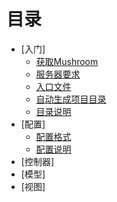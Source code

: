 # 目录
* [入门]
   * [获取Mushroom](./base/getsoft.md)
   * [服务器要求](./base/env.md)
   * [入口文件](./base/enter.md)
   * [自动生成项目目录](./base/automake.md)
   * [目录说明](./base/dir.md)
* [配置]
   * [配置格式](./config/base.md)
   * [配置说明](./config/detail.md)
* [控制器]
* [模型]
* [视图]
